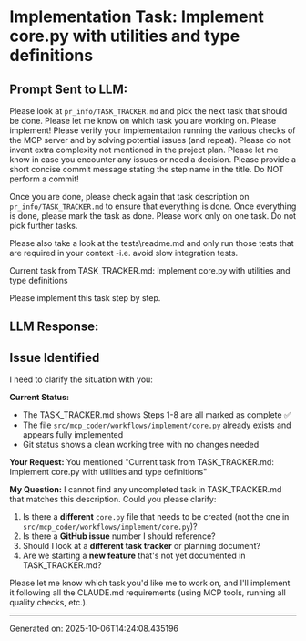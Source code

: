 # Implementation Task: Implement core.py with utilities and type definitions

## Prompt Sent to LLM:
Please look at `pr_info/TASK_TRACKER.md` and pick the next task that should be done.
Please let me know on which task you are working on.
Please implement!
Please verify your implementation running the various checks of the MCP server and by solving potential issues (and repeat).
Please do not invent extra complexity not mentioned in the project plan.
Please let me know in case you encounter any issues or need a decision.
Please provide a short concise commit message stating the step name in the title. Do NOT perform a commit!

Once you are done, please check again that task description on `pr_info/TASK_TRACKER.md` to ensure that everything is done.
Once everything is done, please mark the task as done.
Please work only on one task. Do not pick further tasks.

Please also take a look at the tests\readme.md and only run those tests that are required in your context -i.e. avoid slow integration tests.

Current task from TASK_TRACKER.md: Implement core.py with utilities and type definitions

Please implement this task step by step.

## LLM Response:
## Issue Identified

I need to clarify the situation with you:

**Current Status:**
- The TASK_TRACKER.md shows Steps 1-8 are all marked as complete ✅
- The file `src/mcp_coder/workflows/implement/core.py` already exists and appears fully implemented
- Git status shows a clean working tree with no changes needed

**Your Request:**
You mentioned "Current task from TASK_TRACKER.md: Implement core.py with utilities and type definitions"

**My Question:**
I cannot find any uncompleted task in TASK_TRACKER.md that matches this description. Could you please clarify:

1. Is there a **different** `core.py` file that needs to be created (not the one in `src/mcp_coder/workflows/implement/core.py`)?
2. Is there a **GitHub issue** number I should reference?
3. Should I look at a **different task tracker** or planning document?
4. Are we starting a **new feature** that's not yet documented in TASK_TRACKER.md?

Please let me know which task you'd like me to work on, and I'll implement it following all the CLAUDE.md requirements (using MCP tools, running all quality checks, etc.).

---
Generated on: 2025-10-06T14:24:08.435196